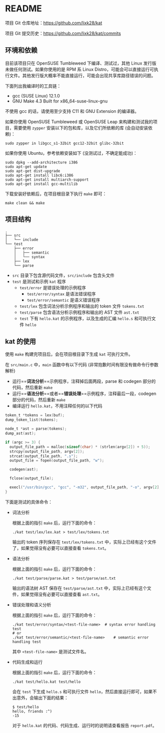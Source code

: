 # README

项目 Git 仓库地址：https://github.com/lixk28/kat

项目 Git 提交历史：https://github.com/lixk28/kat/commits

## 环境和依赖

目前该项目只在 OpenSUSE Tumbleweed 下编译、测试过，其他 Linux 发行版未做任何测试。如果你使用的是 RPM 系 Linux Distro，可能会可以直接运行可执行文件。其他发行版大概率不能直接运行，可能会出现共享库路径错误的问题。

下面列出我编译时的工具链：

- gcc (SUSE Linux) 12.1.0
- GNU Make 4.3 Built for x86_64-suse-linux-gnu

不使用 gcc 的话，请使用至少支持 C11 和 GNU Extension 的编译器。

如果你使用 OpenSUSE Tumbleweed 或 OpenSUSE Leap 来构建和测试我的项目，需要使用 `zypper` 安装以下的包和库，以及它们所依赖的库 (会自动安装依赖)：

```
sudo zypper in libgcc_s1-32bit gcc12-32bit glibc-32bit
```

如果你使用 Ubuntu，参考依赖安装如下 (没测试过，不确定能成功)：

```
sudo dpkg --add-architecture i386
sudo apt-get update
sudo apt-get dist-upgrade
sudo apt-get install libc6:i386
sudo apt-get install multiarch-support
sudo apt-get install gcc-multilib
```

下载安装好依赖后，在项目根目录下执行 `make` 即可：

```
make clean && make
```

## 项目结构

```
.
├── src
│   └── include
└── test
    ├── error
    │   ├── semantic
    │   └── syntax
    ├── lex
    └── parse
```

- `src` 目录下包含源代码文件，`src/include` 包含头文件
- `test` 是测试和示例 `kat` 程序
  - `test/error` 是错误处理的示例程序
    - `test/error/syntax` 是语法错误程序
    - `test/error/semantic` 是语义错误程序
  - `test/lex` 包含词法分析示例程序和输出的 token 文件 `tokens.txt`
  - `test/parse` 包含语法分析示例程序和输出的 AST 文件 `ast.txt`
  - `test` 下有 `hello.kat` 的示例程序，以及生成的汇编 `hello.s` 和可执行文件 `hello`

## kat 的使用

使用 `make` 构建完项目后，会在项目根目录下生成 `kat` 可执行文件。

在 `src/main.c` 中，`main` 函数中有以下代码 (非常抱歉时间有限没有做命令行参数解析)

- 运行==**词法分析**==示例程序，注释掉后面两段，parse 和 codegen 部分的代码，然后重新 `make`
- 运行==**语法分析**==或者==**错误处理**==示例程序，注释最后一段，codegen 部分的代码，然后重新 `make`
- 编译运行 `hello.kat`，不用注释任何的以下代码

```C
token_t *tokens = lex(buf);
dump_token_list(tokens);

node_t *ast = parse(tokens);
dump_ast(ast);

if (argc >= 3) {
  output_file_path = malloc(sizeof(char) * (strlen(argv[2]) + 5));
  strcpy(output_file_path, argv[2]);
  strcat(output_file_path, ".s");
  output_file = fopen(output_file_path, "w");

  codegen(ast);

  fclose(output_file);

  execl("/usr/bin/gcc", "gcc", "-m32", output_file_path, "-o", argv[2], (char *) NULL);
}
```



下面是测试的具体命令：

- 词法分析

  根据上面的指引 `make` 后，运行下面的命令：

  ```
  ./kat test/lex/lex.kat > test/lex/tokens.txt
  ```

  输出的 token 序列保存在 `test/lex/tokens.txt` 中，实际上已经有这个文件了，如果觉得没有必要可以直接查看 `tokens.txt`。

- 语法分析

  根据上面的指引 `make` 后，运行下面的命令：

  ```
  ./kat test/parse/parse.kat > test/parse/ast.txt
  ```

  输出的语法树 AST 保存在 `test/parse/ast.txt` 中，实际上已经有这个文件，如果觉得没有必要可以直接查看 `ast.txt`。

- 错误处理和语义分析

  根据上面的指引 `make` 后，运行下面的命令：

  ```shell
  ./kat test/error/syntax/<test-file-name>	# syntax error handling test
  # or
  ./kat test/error/semantic/<test-file-name>	# semantic error handling test
  ```

  其中 `<test-file-name>` 是测试文件名。

- 代码生成和运行

  根据上面的指引 `make` 后，运行下面的命令：

  ```
  ./kat test/hello.kat test/hello
  ```

  会在 `test` 下生成 `hello.s` 和可执行文件 `hello`，然后直接运行即可，如果不出意外，会输出下面的结果：

  ```
  $ test/hello
  hello, friends :^)
  -15
  ```

  对于 `hello.kat` 的代码、代码生成、运行时的说明请查看报告 `report.pdf`。
